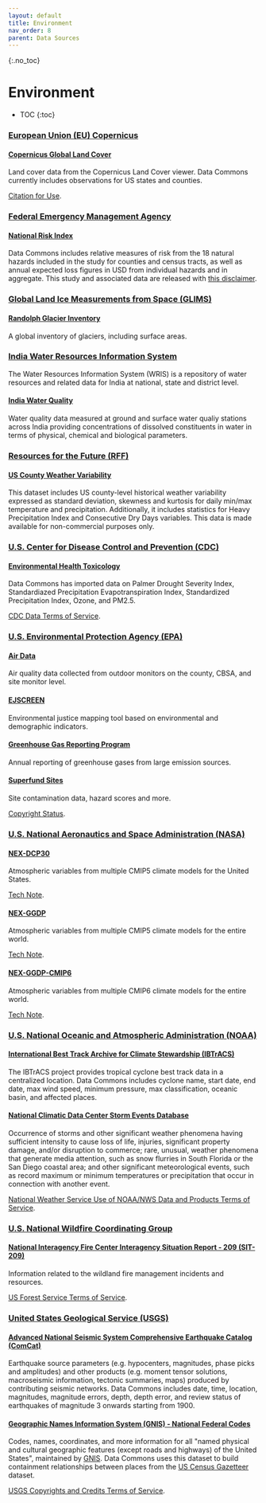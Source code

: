 ```yaml
---
layout: default
title: Environment
nav_order: 8
parent: Data Sources
---
```


{:.no_toc}
# Environment

* TOC
{:toc}

### [European Union (EU) Copernicus](https://www.copernicus.eu/en)

#### [Copernicus Global Land Cover](https://lcviewer.vito.be/2015)
Land cover data from the Copernicus Land Cover viewer. Data Commons currently includes observations for US states and counties.

[Citation for Use](https://lcviewer.vito.be/about).


### [Federal Emergency Management Agency](https://www.fema.gov/)

#### [National Risk Index](https://hazards.fema.gov/nri/)
Data Commons includes relative measures of risk from the 18 natural hazards included in the study for counties and census tracts, as well as annual expected loss figures in USD from individual hazards and in aggregate. This study and associated data are released with [this disclaimer](https://hazards.fema.gov/nri/disclaimer).


### [Global Land Ice Measurements from Space (GLIMS)](https://www.glims.org/)

#### [Randolph Glacier Inventory](https://www.glims.org/RGI/rgi60_dl.html)
A global inventory of glaciers, including surface areas.


### [India Water Resources Information System](https://indiawris.gov.in/wris/#/)
The Water Resources Information System (WRIS) is a repository of water resources and related data for India at national, state and district level.

#### [India Water Quality](https://indiawris.gov.in/wiki/doku.php?id=water_quality_data_and_parameters)
Water quality data measured at ground and surface water qualiy stations across India providing concentrations of dissolved constituents in water in terms of physical, chemical and biological parameters.

### [Resources for the Future (RFF)](https://www.rff.org/)

#### [US County Weather Variability](https://www.rff.org/publications/data-tools/)
This dataset includes US county-level historical weather variability expressed as standard deviation, skewness and kurtosis for daily min/max temperature and precipitation. Additionally, it includes statistics for Heavy Precipitation Index and Consecutive Dry Days variables.
This data is made available for non-commercial purposes only.

### [U.S. Center for Disease Control and Prevention (CDC)](https://www.cdc.gov/)

#### [Environmental Health Toxicology](https://data.cdc.gov/browse?category=Environmental+Health+%26+Toxicology%22)
Data Commons has imported data on Palmer Drought Severity Index, Standardiazed Precipitation Evapotranspiration Index, Standardized Precipitation Index, Ozone, and PM2.5.

[CDC Data Terms of Service](https://www.cdc.gov/other/agencymaterials.html).


### [U.S. Environmental Protection Agency (EPA)](https://www.epa.gov/)

#### [Air Data](https://www.epa.gov/outdoor-air-quality-data)
Air quality data collected from outdoor monitors on the county, CBSA, and site monitor level.


#### [EJSCREEN](https://www.epa.gov/ejscreen)
Environmental justice mapping tool based on environmental and demographic indicators.


#### [Greenhouse Gas Reporting Program](https://www.epa.gov/enviro/greenhouse-gas-overview)
Annual reporting of greenhouse gases from large emission sources.


#### [Superfund Sites](https://www.epa.gov/superfund)
Site contamination data, hazard scores and more.

[Copyright Status](https://www.epa.gov/web-policies-and-procedures/epa-disclaimers).


### [U.S. National Aeronautics and Space Administration (NASA)](https://www.nasa.gov/)

#### [NEX-DCP30](https://www.nccs.nasa.gov/services/data-collections/land-based-products/nex-dcp30)
Atmospheric variables from multiple CMIP5 climate models for the United States.

[Tech Note](https://www.nccs.nasa.gov/sites/default/files/NEX-DCP30_Tech_Note.pdf).


#### [NEX-GGDP](https://www.nccs.nasa.gov/services/data-collections/land-based-products/nex-gddp)
Atmospheric variables from multiple CMIP5 climate models for the entire world.

[Tech Note](https://esgf.nccs.nasa.gov/esgdoc/NEX-GDDP_Tech_Note_v0.pdf).


#### [NEX-GGDP-CMIP6](https://www.nccs.nasa.gov/services/data-collections/land-based-products/nex-gddp-cmip6)
Atmospheric variables from multiple CMIP6 climate models for the entire world.

[Tech Note](https://www.nccs.nasa.gov/sites/default/files/NEX-GDDP-CMIP6-Tech_Note.pdf).


### [U.S. National Oceanic and Atmospheric Administration (NOAA)](https://www.noaa.gov/)

#### [International Best Track Archive for Climate Stewardship (IBTrACS)](https://www.ncdc.noaa.gov/ibtracs/index.php?name=ib-v4-access)
The IBTrACS project provides tropical cyclone best track data in a centralized location. Data Commons includes cyclone name, start date, end date, max wind speed, minimum pressure, max classification, oceanic basin, and affected places.


#### [National Climatic Data Center Storm Events Database](https://www.ncdc.noaa.gov/stormevents/ftp.jsp)
Occurrence of storms and other significant weather phenomena having sufficient intensity to cause loss of life, injuries, significant property damage, and/or disruption to commerce; rare, unusual, weather phenomena that generate media attention, such as snow flurries in South Florida or the San Diego coastal area; and other significant meteorological events, such as record maximum or minimum temperatures or precipitation that occur in connection with another event.

[National Weather Service Use of NOAA/NWS Data and Products Terms of Service](https://www.weather.gov/disclaimer).


### [U.S. National Wildfire Coordinating Group](https://www.nwcg.gov/)

#### [National Interagency Fire Center Interagency Situation Report - 209 (SIT-209)](https://famit.nwcg.gov/)
Information related to the wildland fire management incidents and resources.

[US Forest Service Terms of Service](https://www.fs.usda.gov/about-agency/disclaimers-important-notices).


### [United States Geological Service (USGS)](https://www.usgs.gov/)

#### [Advanced National Seismic System Comprehensive Earthquake Catalog (ComCat)](https://earthquake.usgs.gov/data/comcat)
Earthquake source parameters (e.g. hypocenters, magnitudes, phase picks and amplitudes) and other products (e.g. moment tensor solutions, macroseismic information, tectonic summaries, maps) produced by contributing seismic networks. Data Commons includes date, time, location, magnitudes, magnitude errors, depth, depth error, and review status of earthquakes of magnitude 3 onwards starting from 1900.


#### [Geographic Names Information System (GNIS) - National Federal Codes](https://www.usgs.gov/u.s.-board-on-geographic-names/download-gnis-data)
Codes, names, coordinates, and more information for all "named physical and cultural geographic features (except roads and highways) of the United States", maintained by [GNIS](https://www.usgs.gov/us-board-on-geographic-names). Data Commons uses this dataset to build containment relationships between places from the [US Census Gazetteer](https://www.census.gov/geographies/reference-files/time-series/geo/gazetteer-files.html) dataset.

[USGS Copyrights and Credits Terms of Service](https://www.usgs.gov/information-policies-and-instructions/copyrights-and-credits).

